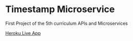 # Timestamp Microservice

First Project of the 5th curriculum APIs and Microservices

[Heroku Live App](https://peaceful-beyond-61510.herokuapp.com/)
